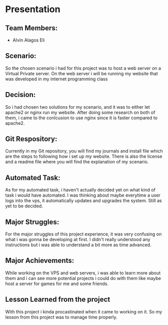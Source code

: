 # Presentation 
## Team Members:
- Alvin Alagos Eli

## Scenario:
So the chosen scenario i had for this project was to host a web server on a Virtual Private server. On the web server i will be running my website that was developed in my internet programming class
## Decision: 
So i had chosen two solutions for my scenario, and it was to either let apache2 or nginx run my website. After doing some research on both of them, i came to the conlcusion to use nginx since it is faster compared to apache2.

## Git Respository: 
Currently in my Git repository, you will find my journals and install file which are the steps to following how i set up my website. There is also the license and a readme file where you will find the explanation of my scenario.

## Automated Task:
As for my automated task, i haven't actually decided yet on what kind of task i would have automated. I was thinking about maybe everytime a user logs into the vps, it automatically updates and upgrades the system. Still as yet to be decided.

## Major Struggles:
For the major struggles of this project experience, it was very confusing on what i was gonna be developing at first. I didn't really understood any instructions but i was able to understand a bit more as time advanced. 

## Major Achievements: 
While working on the VPS and web servers, i was able to learn more about them and i can see more potential projects i could do with them like maybe host a server for games for me and some friends.

## Lesson Learned from the project
With this project i kinda procastinated when it came to working on it. So my lesson from this project was to manage time properly.



